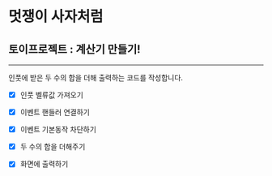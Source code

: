 


# 멋쟁이 사자처럼
## 토이프로젝트 : 계산기 만들기!

---
인풋에 받은 두 수의 합을 더해 출력하는 코드를 작성합니다.


- [x] 인풋 벨류값 가져오기
- [x] 이벤트 핸들러 연결하기
- [x] 이벤트 기본동작 차단하기
- [x] 두 수의 합을 더해주기 
- [x] 화면에 출력하기













